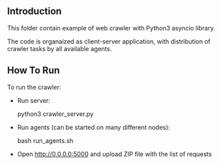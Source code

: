 Introduction
------------
This folder contain example of web crawler with Python3 asyncio library.

The code is organaized as client-server application, with distribution of crawler tasks 
by all available agents. 

How To Run
----------
To run the crawler:

 - Run server:


    python3 crawler_server.py

    
 - Run agents (can be started on many different nodes):


    bash run_agents.sh


 - Open http://0.0.0.0:5000 and upload ZIP file with the list of requests
